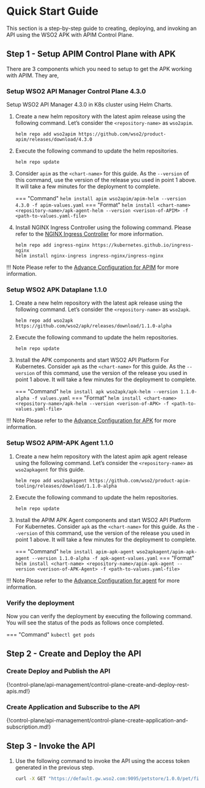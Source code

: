 # Quick Start Guide
This section is a step-by-step guide to creating, deploying, and invoking an API using the WSO2 APK with APIM Control Plane.

## Step 1 - Setup APIM Control Plane with APK

There are 3 components which you need to setup to get the APK working with APIM. They are,

### Setup WSO2 API Manager Control Plane 4.3.0

Setup WSO2 API Manager 4.3.0 in K8s cluster using Helm Charts.

1. Create a new helm repository with the latest apim release using the following command. Let’s consider the ```<repository-name>``` as ```wso2apim```.

    ```console
    helm repo add wso2apim https://github.com/wso2/product-apim/releases/download/4.3.0
    ```

2. Execute the following command to update the helm repositories.

    ```console
    helm repo update
    ```

3. Consider ```apim``` as the ```<chart-name>``` for this guide. As the ```--version``` of this command, use the version of the release you used in point 1 above. It will take a few minutes for the deployment to complete.

    === "Command"
        ```
        helm install apim wso2apim/apim-helm --version 4.3.0 -f apim-values.yaml
        ```
    === "Format"
        ```
        helm install <chart-name> <repository-name>/apk-agent-helm --version <verison-of-APIM> -f <path-to-values.yaml-file>
        ```

4. Install NGINX Ingress Controller using the following command. Please refer to the [NGINX Ingress Controller](https://kubernetes.github.io/ingress-nginx/deploy/) for more information.

    ```console
    helm repo add ingress-nginx https://kubernetes.github.io/ingress-nginx
    helm install nginx-ingress ingress-nginx/ingress-nginx
    ```

!!! Note
    Please refer to the [Advance Configuration for APIM](../control-plane/apim-deploy.md) for more information.

### Setup WSO2 APK Dataplane 1.1.0

1. Create a new helm repository with the latest apk release using the following command. Let’s consider the ```<repository-name>``` as ```wso2apk```.

    ```console
    helm repo add wso2apk https://github.com/wso2/apk/releases/download/1.1.0-alpha
    ```

2. Execute the following command to update the helm repositories.

    ```console
    helm repo update
    ```
   
3. Install the APK components and start WSO2 API Platform For Kubernetes. Consider ```apk``` as the ```<chart-name>``` for this guide. As the ```--version``` of this command, use the version of the release you used in point 1 above. It will take a few minutes for the deployment to complete.

    === "Command"
        ```
         helm install apk wso2apk/apk-helm --version 1.1.0-alpha -f values.yaml
        ``` 
    === "Format"
        ```
        helm install <chart-name> <repository-name>/apk-helm --version <verison-of-APK> -f <path-to-values.yaml-file>
        ```

!!! Note
    Please refer to the [Advance Configuration for APK](../control-plane/apk-deploy.md) for more information.


### Setup WSO2 APIM-APK Agent 1.1.0

1. Create a new helm repository with the latest apim apk agent release using the following command. Let’s consider the ```<repository-name>``` as ```wso2apkagent``` for this guide.

    ```console
    helm repo add wso2apkagent https://github.com/wso2/product-apim-tooling/releases/download/1.1.0-alpha
    ```

2. Execute the following command to update the helm repositories.

    ```console
    helm repo update
    ```

3. Install the APIM APK Agent components and start WSO2 API Platform For Kubernetes. Consider ```apk``` as the ```<chart-name>``` for this guide. As the ```--version``` of this command, use the version of the release you used in point 1 above. It will take a few minutes for the deployment to complete.

    === "Command"
        ```
        helm install apim-apk-agent wso2apkagent/apim-apk-agent --version 1.1.0-alpha -f apk-agent-values.yaml
        ```
    === "Format"
        ```
        helm install <chart-name> <repository-name>/apim-apk-agent --version <verison-of-APK-Agent> -f <path-to-values.yaml-file>
        ```

!!! Note
    Please refer to the [Advance Configuration for agent](../control-plane/apim-apk-agent-deploy.md) for more information.

### Verify the deployment

Now you can verify the deployment by executing the following command. You will see the status of the pods as follows once completed.

=== "Command"
    ```
    kubectl get pods
    ```

## Step 2 - Create and Deploy the API

### Create Deploy and Publish the API

{!control-plane/api-management/control-plane-create-and-deploy-rest-apis.md!}

### Create Application and Subscribe to the API

{!control-plane/api-management/control-plane-create-application-and-subscription.md!}

## Step 3 - Invoke the API

1. Use the following command to invoke the API using the access token generated in the previous step.

    ```bash
    curl -X GET "https://default.gw.wso2.com:9095/petstore/1.0.0/pet/findByStatus?status=available" -H "Authorization: Bearer <access-token>"
    ```